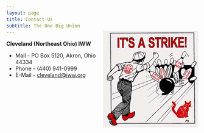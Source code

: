 ```yaml
---
layout: page
title: Contact Us
subtitle: The One Big Union
---
```

<img style="float: right; margin-top: -25px;" src="/img/sticker.jpg">


**Cleveland (Northeast Ohio) IWW**

* Mail - PO Box 5120, Akron, Ohio 44334
* Phone - (440) 941-0999
* E-Mail - cleveland@iww.org




